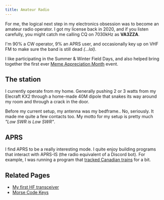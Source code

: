 ```yaml
---
title: Amateur Radio
---
```


For me, the logical next step in my electronics obsession was to become an amateur radio operator. I got my license back in 2020, and if you listen carefully, you might catch me calling CQ on 7030kHz as **VA3ZZA**.

I'm 90% a CW operator, 9% an APRS user, and occasionally key up on VHF FM to make sure the band is still dead *(...lol)*.

I like participating in the Summer & Winter Field Days, and also helped bring together the first ever [Meme Appreciation Month](/radio/meme-month-2022) event.

## The station

I currently operate from my home. Generally pushing 2 or 3 watts from my Elecraft KX2 through a home-made 40M dipole that snakes its way around my room and through a crack in the door.

Before my current setup, my antenna was my bedframe.. No, seriously. It made me quite a few contacts too. My motto for my setup is pretty much *"Low SWR is Low SWR"*.

## APRS

I find APRS to be a really interesting mode. I quite enjoy building programs that interact with APRS-IS (the radio equivalent of a Discord bot). For example, I was running a program that [tracked Canadian trains](https://github.com/ewpratten/aprs-trains) for a bit.

## Related Pages

- [My first HF transceiver](/radio/pixie)
- [Morse Code Keys](/radio/keys)